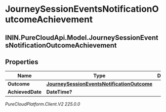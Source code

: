 # JourneySessionEventsNotificationOutcomeAchievement

## ININ.PureCloudApi.Model.JourneySessionEventsNotificationOutcomeAchievement

## Properties

|Name | Type | Description | Notes|
|------------ | ------------- | ------------- | -------------|
| **Outcome** | [**JourneySessionEventsNotificationOutcome**](JourneySessionEventsNotificationOutcome) |  | [optional] |
| **AchievedDate** | **DateTime?** |  | [optional] |



_PureCloudPlatform.Client.V2 225.0.0_
